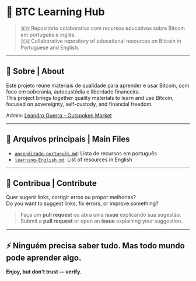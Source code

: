 # 🧠 BTC Learning Hub

> 🇧🇷 Repositório colaborativo com recursos educativos sobre Bitcoin em português e inglês.  
> 🇬🇧 Collaborative repository of educational resources on Bitcoin in Portuguese and English.

---

## 📌 Sobre | About

Este projeto reúne materiais de qualidade para aprender e usar Bitcoin, com foco em soberania, autocustódia e liberdade financeira.  
This project brings together quality materials to learn and use Bitcoin, focused on sovereignty, self-custody, and financial freedom.

Admin: [Leandro Guerra - Outspoken Market](https://www.linkedin.com/in/leandroguerra1/)

---

## 📂 Arquivos principais | Main Files

- [`aprendizado-português.md`](./aprendizado-português.md): Lista de recursos em português  
- [`learning-English.md`](./learning-English.md): List of resources in English

---

## 🤝 Contribua | Contribute

Quer sugerir links, corrigir erros ou propor melhorias?  
Do you want to suggest links, fix errors, or improve something?

> Faça um **pull request** ou abra uma **issue** explicando sua sugestão.  
> Submit a **pull request** or open an **issue** explaining your suggestion.

---

## ⚡ Ninguém precisa saber tudo. Mas todo mundo pode aprender algo.

**Enjoy, but don't trust — verify.**

